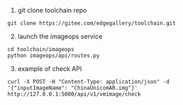 1. git clone toolchain repo

```
git clone https://gitee.com/edgegallery/toolchain.git
```

2. launch the imageops service

```
cd toolchain/imageops
python imageops/api/routes.py
```

3. example of check API

```
curl -X POST -H "Content-Type: application/json" -d '{"inputImageName": "ChinaUnicomAR.img"}'  http://127.0.0.1:5000/api/v1/vmimage/check
```



